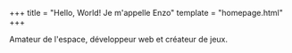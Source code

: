 +++
title = "Hello, World! Je m'appelle Enzo"
template = "homepage.html"
+++

Amateur de l'espace, développeur web et créateur de jeux.
